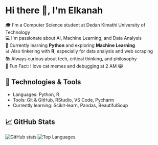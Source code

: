 # Hi there 👋, I'm Elkanah

🎓 I'm a Computer Science student at Dedan Kimathi University of Technology  
💻 I'm passionate about AI, Machine Learning, and Data Analysis  
🌱 Currently learning **Python** and exploring **Machine Learning**  
📊 Also tinkering with **R**, especially for data analysis and web scraping  
📚 Always curious about tech, critical thinking, and philosophy  
🚀 Fun Fact: I love cat memes and debugging at 2 AM 😹

## 🔧 Technologies & Tools
- Languages: Python, R
- Tools: Git & GitHub, RStudio, VS Code, Pycharm
- Currently learning: Scikit-learn, Pandas, BeautifulSoup

## 📈 GitHub Stats
![GitHub stats](https://github-readme-stats.vercel.app/api?username=e-ric79&show_icons=true&theme=radical)
![Top Languages](https://github-readme-stats.vercel.app/api/top-langs/?username=e-ric79&layout=compact&theme=radical)

<!--## 📫 Let's Connect
- LinkedIn: [Your LinkedIn](https://www.linkedin.com/in/ElkanahMakori/)
- Twitter: [@yourhandle](https://twitter.com/yourhandle)
- Portfolio: [yourportfolio.com](https://yourportfolio.com) -->
